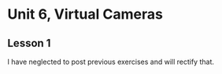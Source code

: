 # Unit 6, Virtual Cameras
## Lesson 1
I have neglected to post previous exercises and will rectify that. 
